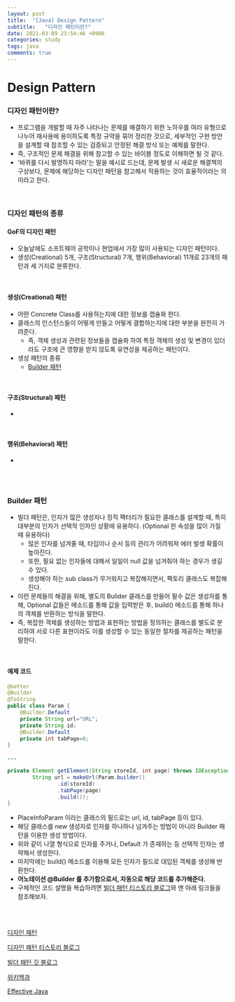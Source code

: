 ```yaml
---
layout: post
title:  "[Java] Design Pattern"
subtitle:   "디자인 패턴이란?"
date: 2021-03-09 23:54:46 +0900
categories: study
tags: java
comments: true
---
```

# Design Pattern

### 디자인 패턴이란?

* 프로그램을 개발할 때 자주 나타나는 문제를 해결하기 위한 노하우를 여러 유형으로 나누어 재사용에 용이하도록 특정 규약을 묶어 정리한 것으로, 세부적인 구현 방안을 설계할 때 참조할 수 있는 검증되고 안정된 해결 방식 또는 예제를 말한다.
* 즉, 구조적인 문제 해결을 위해 참고할 수 있는 바이블 정도로 이해하면 될 것 같다.
* '바퀴를 다시 발명하지 마라'는 말을 예시로 드는데, 문제 발생 시 새로운 해결책의 구상보다, 문제에 해당하는 디자인 패턴을 참고해서 적용하는 것이 효율적이라는 의미라고 한다.

<br/>

### 디자인 패턴의 종류

#### GoF의 디자인 패턴

* 오늘날에도 소프트웨어 공학이나 현업에서 가장 많이 사용되는 디자인 패턴이다.
* 생성(Creational) 5개, 구조(Structural) 7개, 행위(Behavioral) 11개로 23개의 패턴과 세 가지로 분류한다.

<br/>

#### 생성(Creational) 패턴

* 어떤 Concrete Class를 사용하는지에 대한 정보를 캡슐화 한다.
* 클래스의 인스턴스들이 어떻게 만들고 어떻게 결합하는지에 대한 부분을 완전히 가려준다.
  * 즉, 객체 생성과 관련된 정보들을 캡슐화 하여 특정 객체의 생성 및 변경이 있더라도 구조에 큰 영향을 받지 않도록 유연성을 제공하는 패턴이다.
* 생성 패턴의 종류
  * [Builder 패턴]()

<br/>

#### 구조(Structural) 패턴

* 

<br/>

#### 행위(Behavioral) 패턴

* 

<br/>

<br/>

### Builder 패턴

* 빌더 패턴은, 인자가 많은 생성자나 정적 팩터리가 필요한 클래스를 설계할 때, 특히 대부분의 인자가 선택적 인자인 상황에 유용하다. (Optional 한 속성을 많이 가질 때 유용하다)
  * 많은 인자를 넘겨줄 때, 타입이나 순서 등의 관리가 어려워져 에러 발생 확률이 높아진다.
  * 또한, 필요 없는 인자들에 대해서 일일이 null 값을 넘겨줘야 하는 경우가 생길 수 있다.
  * 생성해야 하는 sub class가 무거워지고 복잡해지면서, 팩토리 클래스도 복잡해진다.
* 이런 문제들의 해결을 위해, 별도의 Bulider 클래스를 만들어 필수 값은 생성자를 통해, Optional 값들은 메소드를 통해 값을 입력받은 후, build() 메소드를 통해 하나의 객체를 반환하는 방식을 말한다.
* 즉, 복잡한 객체를 생성하는 방법과 표현하는 방법을 정의하는 클래스를 별도로 분리하여 서로 다른 표현이라도 이를 생성할 수 있는 동일한 절차를 제공하는 패턴을 말한다.

<br/>

#### 예제 코드

```java
@Getter
@Builder
@ToString
public class Param {
    @Builder.Default
    private String url="URL";
    private String id;
    @Builder.Default
    private int tabPage=0;
}

...
    
private Element getElement(String storeId, int page) throws IOException {
        String url = makeUrl(Param.builder()
                .id(storeId)
                .tabPage(page)
                .build());
}
```

* PlaceInfoParam 이라는 클래스의 필드로는 url, id, tabPage 등이 있다.
* 해당 클래스를 new 생성자로 인자를 하나하나 넘겨주는 방법이 아니라 Builder 패턴을 이용한 생성 방법이다.
* 위와 같이 나열 형식으로 인자를 주거나, Default 가 존재하는 등 선택적 인자는 생략해서 생성한다.
* 마지막에는 build() 메소드를 이용해 모든 인자가 필드로 대입된 객체를 생성해 반환한다.
* **어노테이션 @Builder 를 추가함으로서, 자동으로 해당 코드를 추가해준다.**
* 구체적인 코드 설명을 복습하려면 [빌더 패턴 티스토리 블로그](https://readystory.tistory.com/121)와 맨 아래 링크들을 참조해보자.

<br/>

<br/>

[디자인 패턴](https://gmlwjd9405.github.io/2018/07/06/design-pattern.html)

[디자인 패턴 티스토리 블로그](https://readystory.tistory.com/114)

[빌더 패턴 깃 블로그](https://johngrib.github.io/wiki/builder-pattern/)

[위키백과](https://ko.wikipedia.org/wiki/%EB%94%94%EC%9E%90%EC%9D%B8_%ED%8C%A8%ED%84%B4#%EC%BB%B4%ED%93%A8%ED%84%B0_%EA%B3%BC%ED%95%99%EC%97%90%EC%84%9C%EC%9D%98_%EB%94%94%EC%9E%90%EC%9D%B8_%ED%8C%A8%ED%84%B4)

[Effective Java](http://book.interpark.com/product/BookDisplay.do?_method=detail&sc.prdNo=294626264&gclid=Cj0KCQiA7NKBBhDBARIsAHbXCB4sGlFHLPOTS57buiXjONgFzMxgi1LjPNM3DixzLzbJ_TalI8v6ZeoaAoKiEALw_wcB)